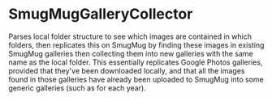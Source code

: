# SmugMugGalleryCollector

Parses local folder structure to see which images are contained in which folders, then replicates this on SmugMug by finding these images in existing SmugMug galleries then collecting them into new galleries with the same name as the local folder.
This essentially replicates Google Photos galleries, provided that they've been downloaded locally, and that all the images found in those galleries have already been uploaded to SmugMug into some generic galleries (such as for each year).
